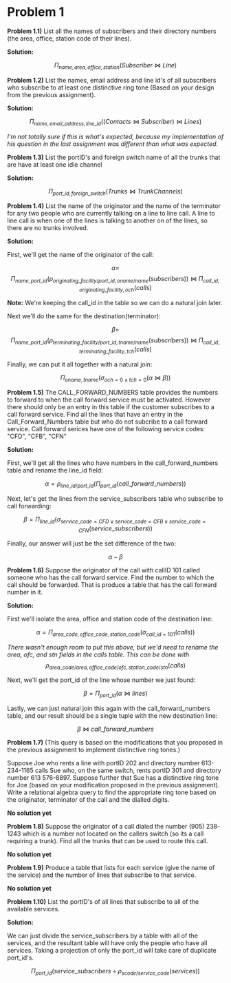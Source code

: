 Problem 1
=========

**Problem 1.1)**
List all the names of subscribers and their directory numbers (the area, office, station code of their lines).

**Solution:**

$$
\Pi_{name, area, office, station }(Subscriber \bowtie Line)
$$

**Problem 1.2)**
List the names, email address and line id's of all subscribers who subscribe to at least one distinctive ring tone (Based on your design from the previous assignment).

**Solution:**

$$
\Pi_{name, email\_address, line\_id}((Contacts \bowtie Subscriber) \bowtie Lines)
$$

*I'm not totally sure if this is what's expected, because my implementation of his question in the last assignment was different than what was expected.*

**Problem 1.3)**
List the portID's and foreign switch name of all the trunks that are have at least one idle channel

**Solution:**

$$
\Pi_{port\_id, foreign\_switch}(Trunks \bowtie Trunk Channels)
$$

**Problem 1.4)**
List the name of the originator and the name of the terminator for any two people who are currently talking on a line to line call. A line to line call is when one of the lines is talking to another on of the lines, so there are no trunks involved.

**Solution:**

First, we'll get the name of the originator of the call:

$$
\alpha = $$ $$\Pi_{name, port\_id}(\rho_{originating\_facility/port\_id, oname/name}(subscribers)) \bowtie \Pi_{call\_id,originating\_facility,och}(calls)
$$

**Note:** We're keeping the call_id in the table so we can do a natural join later.

Next we'll do the same for the destination(terminator):

$$
\beta = $$ $$\Pi_{name, port\_id}(\rho_{terminating\_facility/port\_id, tname/name}(subscribers)) \bowtie \Pi_{call\_id,terminating\_facility,tch}(calls)
$$

Finally, we can put it all together with a natural join:

$$
\Pi_{oname,tname}(\sigma_{och=0 \wedge tch=0}(\alpha \bowtie \beta))
$$

**Problem 1.5)**
The CALL_FORWARD_NUMBERS table provides the numbers to forward to when the call forward service must be activated. However there should only be an entry in this table if the customer subscribes to a call forward service. Find all the lines that have an entry in the Call_Forward_Numbers table but who do not subcribe to a call forward service. Call forward serices have one of the following service codes: "CFD", "CFB", "CFN"

**Solution:**

First, we'll get all the lines who have numbers in the call_forward_numbers table and rename the line_id field:

$$
\alpha = \rho_{line\_id/port\_id}(\Pi_{port\_id}(call\_forward\_numbers))
$$

Next, let's get the lines from the service_subscribers table who subscribe to call forwarding:

$$
\beta = \Pi_{line\_id}(\sigma_{service\_code=CFD \vee service\_code=CFB \vee service\_code=CFN}(service\_subscribers))
$$

Finally, our answer will just be the set difference of the two:

$$
\alpha - \beta
$$


**Problem 1.6)**
Suppose the originator of the call with callID 101 called someone who has the call forward service. Find the number to which the call should be forwarded. That is produce a table that has the call forward number in it.

**Solution:**

First we'll isolate the area, office and station code of the destination line:

$$
\alpha = \Pi_{area\_code, office\_code, station\_code}(\sigma_{call\_id=101}(calls))
$$

*There wasn't enough room to put this above, but we'd need to rename the area, ofc, and stn fields in the calls table. This can be done with*
$$\rho_{area\_code/area, office\_code/ofc, station\_code/stn}(calls)$$

Next, we'll get the port_id of the line whose number we just found:

$$
\beta = \Pi_{port\_id}(\alpha \bowtie lines)
$$

Lastly, we can just natural join this again with the call_forward_numbers table, and our result should be a single tuple with the new destination line:

$$
\beta \bowtie call\_forward\_numbers
$$

**Problem 1.7)**
(This query is based on the modifications that you proposed in the previous assignment to implement distinctive ring tones.)

Suppose Joe who rents a line with portID 202 and directory number 613-234-1165 calls Sue who, on the same switch, rents portID 301 and directory number 613 576-8897. Suppose further that Sue has a distinctive ring tone for Joe (based on your modification proposed in the previous assignment). Write a relational algebra query to find the appropriate ring tone based on the originator, terminator of the call and the dialled digits.

**No solution yet**

**Problem 1.8)**
Suppose the originator of a call dialed the number (905) 238-1243 which is a number not located on the callers switch (so its a call requiring a trunk). Find all the trunks that can be used to route this call.

**No solution yet**

**Problem 1.9)**
Produce a table that lists for each service (give the name of the service) and the number of lines that subscribe to that service.

**No solution yet**

**Problem 1.10)**
List the portID's of all lines that subscribe to all of the available services.

**Solution:**

We can just divide the service_subscribers by a table with all of the services, and the resultant table will have only the people who have all services. Taking a projection of only the port_id will take care of duplicate port_id's.

$$
\Pi_{port\_id}(service\_subscribers \div \rho_{scode/service\_code}(services))
$$

